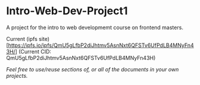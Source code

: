 # Intro-Web-Dev-Project1

A project for the intro to web developmemt course on frontend masters.

Current (ipfs site)[https://ipfs.io/ipfs/QmU5gLfbP2diJhtmv5AsnNxt6QFSTv6UfPdLB4MNyFn43H/]
(Current CID: QmU5gLfbP2diJhtmv5AsnNxt6QFSTv6UfPdLB4MNyFn43H)

*Feel free to use/reuse sections of, or all of the documents in your own projects.*
